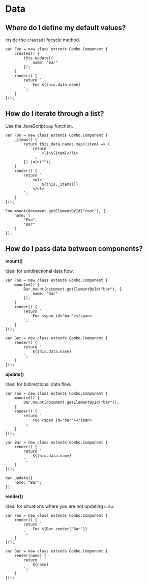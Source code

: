 # Data

## Where do I define my default values?

Inside the `created` lifecycle method.

	var Foo = new class extends Combo.Component {
		created() {
			this.update({
				name: "Bar"
			});
		}
		render() {
			return `
				Foo ${this.data.name}
			`;
		}
	}();

## How do I iterate through a list?

Use the JavaScript `map` function.

	var Foo = new class extends Combo.Component {
        _items() {
            return this.data.names.map((item) => {
                return `
                    <li>${item}</li>
                `;
            }).join("");
        }
		render() {
			return `
                <ul>
                    ${this._items()}
                </ul>
			`;
		}
	}();

    Foo.mount(document.getElementById("root"), {
        name: [
            "Foo",
            "Bar"
        ]
    });

## How do I pass data between components?

**mount()**

Ideal for unidirectional data flow.

	var Foo = new class extends Combo.Component {
		mounted() {
			Bar.mount(document.getElementById("bar"), {
				name: "Bar"
			});
		}
		render() {
			return `
				Foo <span id="bar"></span>
			`;
		}
	}();

	var Bar = new class extends Combo.Component {
		render() {
			return `
				${this.data.name}
			`;
		}
	}();

**update()**

Ideal for bidirectional data flow.

	var Foo = new class extends Combo.Component {
		mounted() {
			Bar.mount(document.getElementById("bar"));
		}
		render() {
			return `
				Foo <span id="bar"></span>
			`;
		}
	}();

	var Bar = new class extends Combo.Component {
		render() {
			return `
				${this.data.name}
			`;
		}
	}();

	Bar.update({
		name: "Bar";
	});

**render()**

Ideal for situations where you are not updating `data`.

    var Foo = new class extends Combo.Component {
        render() {
            return `
                Foo ${Bar.render("Bar")}
            `;
        }
    }();

    var Bar = new class extends Combo.Component {
        render(name) {
            return `
                ${name}
            `;
        }
    }();
